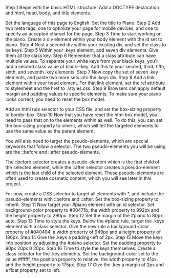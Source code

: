 Step 1
Begin with the basic HTML structure. Add a DOCTYPE declaration and html, head, body, and title elements.

Set the language of this page to English. Set the title to Piano.
Step 2
Add two meta tags, one to optimize your page for mobile devices, and one to specify an accepted charset for the page.
Step 3
Time to start working on the piano. Create a div element within your body element with the id set to piano.
Step 4
Nest a second div within your existing div, and set the class to be keys.
Step 5
Within your .keys element, add seven div elements. Give them all the class key.
Step 6
Remember that a class attribute can have multiple values. To separate your white keys from your black keys, you'll add a second class value of black--key. Add this to your second, third, fifth, sixth, and seventh .key elements.
Step 7
Now copy the set of seven .key elements, and paste two more sets into the .keys div.
Step 8
Add a link element within your head element. For that link element, set the rel attribute to stylesheet and the href to ./styles.css.
Step 9
Browsers can apply default margin and padding values to specific elements. To make sure your piano looks correct, you need to reset the box model.

Add an html rule selector to your CSS file, and set the box-sizing property to border-box.
Step 10
Now that you have reset the html box model, you need to pass that on to the elements within as well. To do this, you can set the box-sizing property to inherit, which will tell the targeted elements to use the same value as the parent element.

You will also need to target the pseudo-elements, which are special keywords that follow a selector. The two pseudo-elements you will be using are the ::before and ::after pseudo-elements.

The ::before selector creates a pseudo-element which is the first child of the selected element, while the ::after selector creates a pseudo-element which is the last child of the selected element. These pseudo-elements are often used to create cosmetic content, which you will see later in this project.

For now, create a CSS selector to target all elements with *, and include the pseudo-elements with ::before and ::after. Set the box-sizing property to inherit.
Step 11
Now target your #piano element with an id selector. Set background-color property to #00471b, the width property to 992px and the height property to 290px.
Step 12
Set the margin of the #piano to 80px auto.
Step 13
Time to style the keys. Below the #piano rule, target the .keys element with a class selector. Give the new rule a background-color property of #040404, a width property of 949px and a height property of 180px.
Step 14
Give the .keys a padding-left of 2px.
Step 15
Move the keys into position by adjusting the #piano selector. Set the padding property to 90px 20px 0 20px.
Step 16
Time to style the keys themselves. Create a class selector for the .key elements. Set the background-color set to the value #ffffff, the position property to relative, the width property to 41px, and the height property to 175px.
Step 17
Give the .key a margin of 2px and a float property set to left.